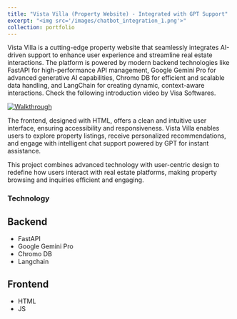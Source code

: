 ```yaml
---
title: "Vista Villa (Property Website) - Integrated with GPT Support"
excerpt: "<img src='/images/chatbot_integration_1.png'>"
collection: portfolio
---
```


Vista Villa is a cutting-edge property website that seamlessly integrates AI-driven support to enhance user experience and streamline real estate interactions. The platform is powered by modern backend technologies like FastAPI for high-performance API management, Google Gemini Pro for advanced generative AI capabilities, Chromo DB for efficient and scalable data handling, and LangChain for creating dynamic, context-aware interactions. Check the following introduction video by Visa Softwares.

[![Walkthrough](https://img.youtube.com/vi/O7lW0pnwDPY/0.jpg)](https://www.youtube.com/watch?v=O7lW0pnwDPY)


The frontend, designed with HTML, offers a clean and intuitive user interface, ensuring accessibility and responsiveness. Vista Villa enables users to explore property listings, receive personalized recommendations, and engage with intelligent chat support powered by GPT for instant assistance.

This project combines advanced technology with user-centric design to redefine how users interact with real estate platforms, making property browsing and inquiries efficient and engaging.

### Technology
## Backend
- FastAPI
- Google Gemini Pro
- Chromo DB
- Langchain

## Frontend
- HTML
- JS

